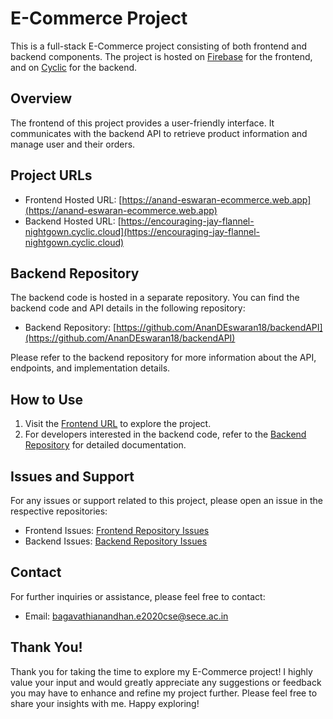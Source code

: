 # E-Commerce Project

This is a full-stack E-Commerce project consisting of both frontend and backend components. The project is hosted on [Firebase](https://anand-eswaran-ecommerce.web.app/) for the frontend, and on [Cyclic](https://encouraging-jay-flannel-nightgown.cyclic.cloud/) for the backend.

## Overview

The frontend of this project provides a user-friendly interface. It communicates with the backend API to retrieve product information and manage user and their orders.

## Project URLs

- Frontend Hosted URL: [https://anand-eswaran-ecommerce.web.app](https://anand-eswaran-ecommerce.web.app)
- Backend Hosted URL: [https://encouraging-jay-flannel-nightgown.cyclic.cloud](https://encouraging-jay-flannel-nightgown.cyclic.cloud)

## Backend Repository

The backend code is hosted in a separate repository. You can find the backend code and API details in the following repository:

- Backend Repository: [https://github.com/AnanDEswaran18/backendAPI](https://github.com/AnanDEswaran18/backendAPI)

Please refer to the backend repository for more information about the API, endpoints, and implementation details.

## How to Use

1. Visit the [Frontend URL](https://anand-eswaran-ecommerce.web.app) to explore the project.
2. For developers interested in the backend code, refer to the [Backend Repository](https://github.com/AnanDEswaran18/backendAPI) for detailed documentation.

## Issues and Support

For any issues or support related to this project, please open an issue in the respective repositories:

- Frontend Issues: [Frontend Repository Issues](https://github.com/AnanDEswaran18/E-Commerce/issues)
- Backend Issues: [Backend Repository Issues](https://github.com/AnanDEswaran18/backendAPI/issues)

## Contact

For further inquiries or assistance, please feel free to contact:

- Email: bagavathianandhan.e2020cse@sece.ac.in

## Thank You!

Thank you for taking the time to explore my E-Commerce project! I highly value your input and would greatly appreciate any suggestions or feedback you may have to enhance and refine my project further. Please feel free to share your insights with me.
Happy exploring!